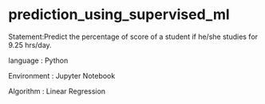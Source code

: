 # prediction_using_supervised_ml

Statement:Predict the percentage of score of a student if he/she studies for 9.25 hrs/day.

language : Python

Environment : Jupyter Notebook

Algorithm : Linear Regression
